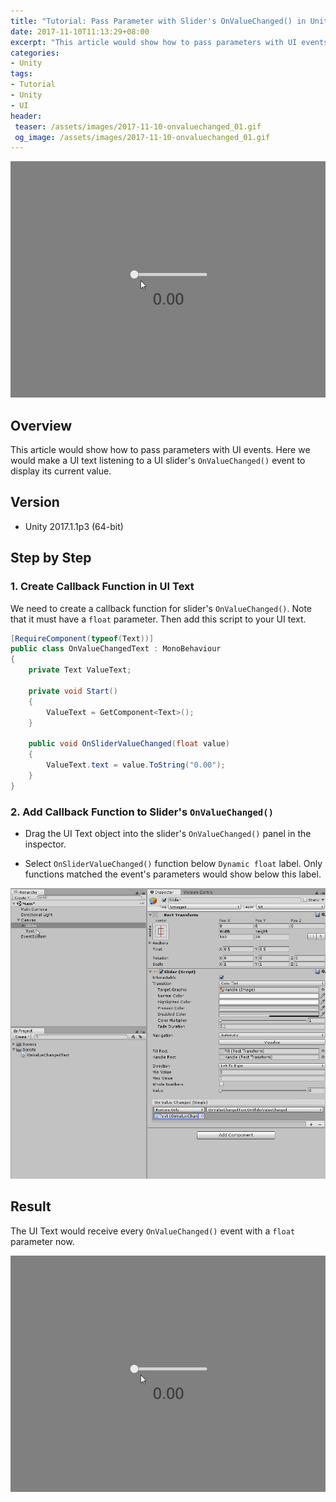 ```yaml
---
title: "Tutorial: Pass Parameter with Slider's OnValueChanged() in Unity"
date: 2017-11-10T11:13:29+08:00
excerpt: "This article would show how to pass parameters with UI events. Here we would make a UI text listening to a UI slider's OnValueChanged() event to display its current value."
categories:
- Unity
tags:
- Tutorial
- Unity
- UI
header:
 teaser: /assets/images/2017-11-10-onvaluechanged_01.gif
 og_image: /assets/images/2017-11-10-onvaluechanged_01.gif
---
```


![](/assets/images/2017-11-10-onvaluechanged_01.gif)

## Overview

This article would show how to pass parameters with UI events. Here we would make a UI text listening to a UI slider's `OnValueChanged()` event to display its current value.

## Version

- Unity 2017.1.1p3 (64-bit)

## Step by Step

### 1. Create Callback Function in UI Text

We need to create a callback function for slider's `OnValueChanged()`. Note that it must have a `float` parameter. Then add this script to your UI text.

```cs
[RequireComponent(typeof(Text))]
public class OnValueChangedText : MonoBehaviour
{
    private Text ValueText;

    private void Start()
    {
        ValueText = GetComponent<Text>();
    }

    public void OnSliderValueChanged(float value)
    {
        ValueText.text = value.ToString("0.00");
    }
}
```

### 2. Add Callback Function to Slider's `OnValueChanged()`

- Drag the UI Text object into the slider's `OnValueChanged()` panel in the inspector.

- Select `OnSliderValueChanged()` function below `Dynamic float` label. Only functions matched the event's parameters would show below this label.

![](/assets/images/2017-11-10-onvaluechanged_02.gif)

## Result

The UI Text would receive every `OnValueChanged()` event with a `float` parameter now.

![](/assets/images/2017-11-10-onvaluechanged_01.gif)
